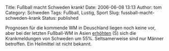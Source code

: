 Title: Fußball macht Schweden krank!
Date: 2006-06-08 13:13
Author: tom
Category: Schweden
Tags: Fußball, Lustig, Sport
Slug: fussball-macht-schweden-krank
Status: published

Prognosen für die kommende WM in Deuschland liegen noch keine vor, aber
bei der letzten Fußball-WM in Asien
[erhöhten](http://www.sr.se/cgi-bin/uppland/nyheter/artikel.asp?artikel=874116)
(S) sich die Krankmeldungen von Schweden um 55%. Seltsamerweise sind nur
Männer betroffen. Ein Heilmittel ist nicht bekannt.


